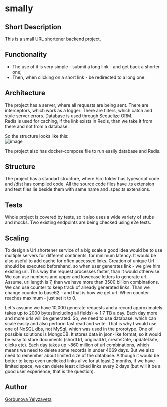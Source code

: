 # smally

## Short Description
This is a small URL shortener backend project.

## Functionality
 - The use of it is very simple - submit a long link - and get back a shorter one;
 - Then, when clicking on a short link - be redirected to a long one. 

## Architecture
The project has a server, where all requests are being sent. There are interceptors, which work as a logger:
There are filters, which catch and style server errors.
Database is used through Sequelize ORM.  
Redis is used for caching, if the link exists in Redis, than we take it from there and not from a database.  

So the structure looks like this:  
![image](https://github.com/lizardlynx/smally/assets/54850578/1a7ff743-c188-401c-a77e-964462ec34de)

The project also has docker-compose file to run easily database and Redis.

## Structure
The project has a standart structure, where /src folder has typescript code and /dist has compiled code. All the source code files have .ts extension and test files lie beside them with same name and .spec.ts extensions. 

## Tests  
Whole project is covered by tests, so it also uses a wide variety of stubs and mocks. Two existing endpoints are being checked using e2e tests.

## Scaling
To design a Url shortener service of a big scale a good idea would be to use multiple servers
for different continents, for minimum latency. It would be also useful to add cache for often
accessed links. Creation of unique Url should be executed beforehand, so when user generates link -
we give him existing url. This way the request processes faster, than it would otherwise. We can use
numbers and upper and lowecase letters to generate url. Assume, url length is 7, than we have more
than 3500 billion combinations. We can use counter to keep track of already generated links. Than
we change counter to base62 – and that is how we get url. When counter reaches maximum - just
set it to 0.    

Let's assume we have 10,000 generate requests and a record approximately takes up to 2000
bytes(including all fields) => 1.7 TB a day. Each day more and more urls will be generated. So, we
need to use database, which can scale easily and also perform fast read and write. That is why I
would use one of NoSQL dbs, not MySql, which was used in the prorotype. One of possible
solutions is MongoDB. It stores data in json-like format, so it would be easy to store documents
(shortUrl, originalUrl, createDate, updateDate, clicks etc). Each day takes up ~860 million of url
combinations, which means we need to delete some records in under 4069 days. But we also need
to remember about limited size of the database. Although it would be better to keep even unclicked
links alive for at least 2 months, if we have limited space, we can delete least clicked links every 2
days (but will it be a good user experience, that is the question).

## Author
[Gorbunova Yelyzaveta](https://github.com/lizardlynx)
